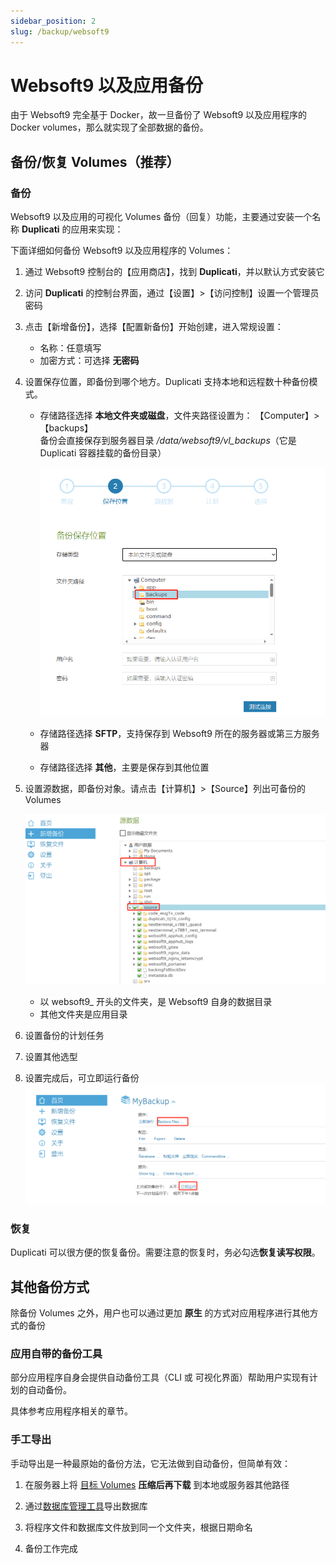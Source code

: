 ```yaml
---
sidebar_position: 2
slug: /backup/websoft9
---
```


# Websoft9 以及应用备份

由于 Websoft9 完全基于 Docker，故一旦备份了 Websoft9 以及应用程序的 Docker volumes，那么就实现了全部数据的备份。  

## 备份/恢复 Volumes（推荐）

### 备份

Websoft9 以及应用的可视化 Volumes 备份（回复）功能，主要通过安装一个名称 **Duplicati** 的应用来实现： 

下面详细如何备份 Websoft9 以及应用程序的 Volumes：

1. 通过 Websoft9 控制台的【应用商店】，找到 **Duplicati**，并以默认方式安装它

2. 访问 **Duplicati** 的控制台界面，通过【设置】>【访问控制】设置一个管理员密码

3. 点击【新增备份】，选择【配置新备份】开始创建，进入常规设置：

   - 名称：任意填写
   - 加密方式：可选择 **无密码**

4. 设置保存位置，即备份到哪个地方。Duplicati 支持本地和远程数十种备份模式。

   - 存储路径选择 **本地文件夹或磁盘**，文件夹路径设置为： 【Computer】>【backups】  
     备份会直接保存到服务器目录 */data/websoft9/vl_backups*（它是 Duplicati 容器挂载的备份目录）  

     ![](./assets/websoft9-duplicati-setlocalsource.png)


   - 存储路径选择 **SFTP**，支持保存到 Websoft9 所在的服务器或第三方服务器

   - 存储路径选择 **其他**，主要是保存到其他位置


5. 设置源数据，即备份对象。请点击【计算机】>【Source】列出可备份的 Volumes

   ![](./assets/websoft9-duplicati-setsource.png)
   
   - 以 websoft9_ 开头的文件夹，是 Websoft9 自身的数据目录
   - 其他文件夹是应用目录


6. 设置备份的计划任务

7. 设置其他选型

8. 设置完成后，可立即运行备份
   ![](./assets/websoft9-duplicati-editbkfile.png)

### 恢复

Duplicati 可以很方便的恢复备份。需要注意的恢复时，务必勾选**恢复读写权限**。

## 其他备份方式

除备份 Volumes 之外，用户也可以通过更加 **原生** 的方式对应用程序进行其他方式的备份

### 应用自带的备份工具

部分应用程序自身会提供自动备份工具（CLI 或 可视化界面）帮助用户实现有计划的自动备份。  

具体参考应用程序相关的章节。 

### 手工导出

手动导出是一种最原始的备份方法，它无法做到自动备份，但简单有效：  

1. 在服务器上将 [目标 Volumes](../admin/parameter) **压缩后再下载** 到本地或服务器其他路径

2. 通过[数据库管理工具](../guide/appdb)导出数据库

3. 将程序文件和数据库文件放到同一个文件夹，根据日期命名

4. 备份工作完成